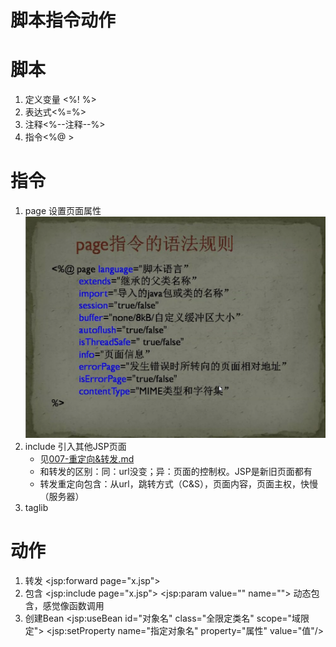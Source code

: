 # 脚本指令动作
# 脚本
1. 定义变量 <%! %>
2. 表达式<%=%>
3. 注释<%--注释--%>
4. 指令<%@ >

# 指令
1. page 设置页面属性 
    ![page指令.png](../../res/imgs/page指令.png)
2. include 引入其他JSP页面
   - 见[007-重定向&转发.md](../../NOTES/Servlet/007-重定向&转发.md)
   - 和转发的区别：同：url没变；异：页面的控制权。JSP是新旧页面都有
   - 转发重定向包含：从url，跳转方式（C&S），页面内容，页面主权，快慢（服务器）
3. taglib

# 动作
1. 转发 <jsp:forward page="x.jsp">
2. 包含 <jsp:include page="x.jsp"> <jsp:param value="" name=""> 动态包含，感觉像函数调用
3. 创建Bean <jsp:useBean id="对象名" class="全限定类名" scope="域限定">
   <jsp:setProperty name="指定对象名" property="属性" value="值"/>